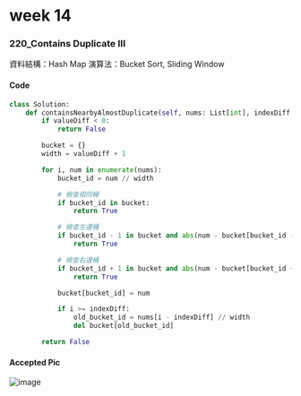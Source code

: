 # week 14
### 220_Contains Duplicate III
資料結構：Hash Map 演算法：Bucket Sort, Sliding Window
#### Code
```python
class Solution:
    def containsNearbyAlmostDuplicate(self, nums: List[int], indexDiff: int, valueDiff: int) -> bool:
        if valueDiff < 0:
            return False

        bucket = {}
        width = valueDiff + 1

        for i, num in enumerate(nums):
            bucket_id = num // width

            # 檢查相同桶
            if bucket_id in bucket:
                return True

            # 檢查左邊桶
            if bucket_id - 1 in bucket and abs(num - bucket[bucket_id - 1]) <= valueDiff:
                return True

            # 檢查右邊桶
            if bucket_id + 1 in bucket and abs(num - bucket[bucket_id + 1]) <= valueDiff:
                return True

            bucket[bucket_id] = num

            if i >= indexDiff:
                old_bucket_id = nums[i - indexDiff] // width
                del bucket[old_bucket_id]

        return False
```
#### Accepted Pic
![image](https://github.com/user-attachments/assets/f4718d1e-5260-4bd3-8c81-58726fcec657)

